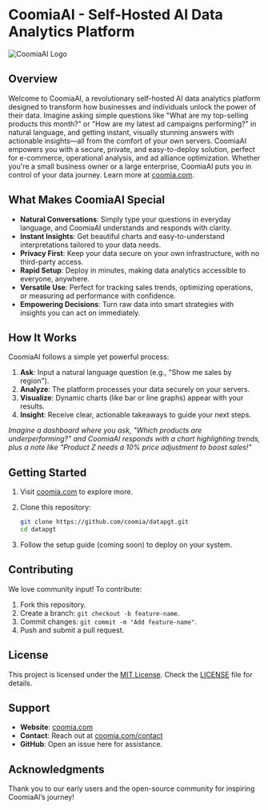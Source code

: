 # CoomiaAI - Self-Hosted AI Data Analytics Platform

![CoomiaAI Logo](https://coomia.com/assets/favicon_48x48.png)

## Overview

Welcome to CoomiaAI, a revolutionary self-hosted AI data analytics platform designed to transform how businesses and individuals unlock the power of their data. Imagine asking simple questions like "What are my top-selling products this month?" or "How are my latest ad campaigns performing?" in natural language, and getting instant, visually stunning answers with actionable insights—all from the comfort of your own servers. CoomiaAI empowers you with a secure, private, and easy-to-deploy solution, perfect for e-commerce, operational analysis, and ad alliance optimization. Whether you're a small business owner or a large enterprise, CoomiaAI puts you in control of your data journey. Learn more at [coomia.com](https://coomia.com/).

## What Makes CoomiaAI Special

- **Natural Conversations**: Simply type your questions in everyday language, and CoomiaAI understands and responds with clarity.
- **Instant Insights**: Get beautiful charts and easy-to-understand interpretations tailored to your data needs.
- **Privacy First**: Keep your data secure on your own infrastructure, with no third-party access.
- **Rapid Setup**: Deploy in minutes, making data analytics accessible to everyone, anywhere.
- **Versatile Use**: Perfect for tracking sales trends, optimizing operations, or measuring ad performance with confidence.
- **Empowering Decisions**: Turn raw data into smart strategies with insights you can act on immediately.

## How It Works

CoomiaAI follows a simple yet powerful process:  

1. **Ask**: Input a natural language question (e.g., "Show me sales by region").  
2. **Analyze**: The platform processes your data securely on your servers.  
3. **Visualize**: Dynamic charts (like bar or line graphs) appear with your results.  
4. **Insight**: Receive clear, actionable takeaways to guide your next steps.

*Imagine a dashboard where you ask, "Which products are underperforming?" and CoomiaAI responds with a chart highlighting trends, plus a note like "Product Z needs a 10% price adjustment to boost sales!"*

## Getting Started

1. Visit [coomia.com](https://coomia.com/) to explore more.  

2. Clone this repository:  

   ```bash
   git clone https://github.com/coomia/datapgt.git
   cd datapgt
   ```

3. Follow the setup guide (coming soon) to deploy on your system.

## Contributing

We love community input! To contribute:  

1. Fork this repository.  
2. Create a branch: `git checkout -b feature-name`.  
3. Commit changes: `git commit -m "Add feature-name"`.  
4. Push and submit a pull request.

## License

This project is licensed under the [MIT License](https://opensource.org/licenses/MIT). Check the [LICENSE](https://opensource.org/licenses/MIT) file for details.

## Support

- **Website**: [coomia.com](https://coomia.com/)  
- **Contact**: Reach out at [coomia.com/contact](https://coomia.com/contact)  
- **GitHub**: Open an issue here for assistance.

## Acknowledgments

Thank you to our early users and the open-source community for inspiring CoomiaAI’s journey!
